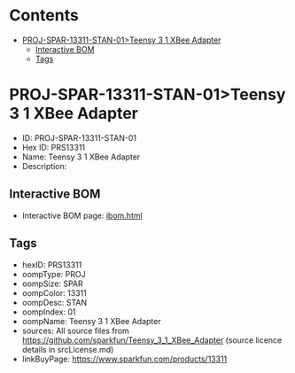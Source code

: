 



Contents
========

* [PROJ-SPAR-13311-STAN-01>Teensy 3 1 XBee Adapter](#proj-spar-13311-stan-01teensy-3-1-xbee-adapter)
	* [Interactive BOM](#interactive-bom)
	* [Tags](#tags)

# PROJ-SPAR-13311-STAN-01>Teensy 3 1 XBee Adapter

- ID: PROJ-SPAR-13311-STAN-01
- Hex ID: PRS13311
- Name: Teensy 3 1 XBee Adapter
- Description: 

## Interactive BOM

- Interactive BOM page: [ibom.html](kicad/bom/ibom.html)

## Tags

- hexID: PRS13311
- oompType: PROJ
- oompSize: SPAR
- oompColor: 13311
- oompDesc: STAN
- oompIndex: 01
- oompName: Teensy 3 1 XBee Adapter
- sources: All source files from https://github.com/sparkfun/Teensy_3_1_XBee_Adapter (source licence details in srcLicense.md)
- linkBuyPage: https://www.sparkfun.com/products/13311
